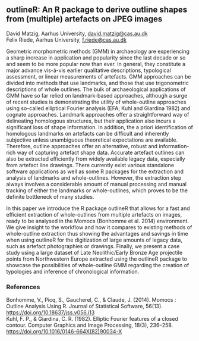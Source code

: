 ## outlineR: An R package to derive outline shapes from (multiple) artefacts on JPEG images

David Matzig, Aarhus University, <david.matzig@cas.au.dk>  
Felix Riede, Aarhus University, <f.riede@cas.au.dk> 

Geometric morphometric methods (GMM) in archaeology are experiencing a sharp increase in application and popularity since the last decade or so and seem to be more popular now than ever. In general, they constitute a major advance vis-à-vis earlier qualitative descriptions, typological assessment, or linear measurements of artefacts. GMM approaches can be divided into methods that use landmarks, and those that use trigonometric descriptions of whole outlines. The bulk of archaeological applications of GMM have so far relied on landmark-based approaches, although a surge of recent studies is demonstrating the utility of whole-outline approaches using so-called elliptical Fourier analysis (EFA; Kuhl and Giardina 1982) and cognate approaches. Landmark approaches offer a straightforward way of delineating homologous structures, but their application also incurs a significant loss of shape information. In addition, the a priori identification of homologous landmarks on artefacts can be difficult and inherently subjective unless unambiguous theoretical expectations are available. Therefore, outline approaches offer an alternative, robust and information-rich way of capturing artefact shape data. Accurate artefact outlines can also be extracted efficiently from widely available legacy data, especially from artefact line drawings. There currently exist various standalone software applications as well as some R packages for the extraction and analysis of landmarks and whole-outlines. However, the extraction step always involves a considerable amount of manual processing and manual tracking of either the landmarks or whole-outlines, which proves to be the definite bottleneck of many studies. 

In this paper we introduce the R package outlineR that allows for a fast and efficient extraction of whole-outlines from multiple artefacts on images, ready to be analysed in the Momocs (Bonhomme et al. 2014) environment. We give insight to the workflow and how it compares to existing methods of whole-outline extraction thus showing the advantages and savings in time when using outlineR for the digitization of large amounts of legacy data, such as artefact photographies or drawings. Finally, we present a case study using a large dataset of Late Neolithic/Early Bronze Age projectile points from Northwestern Europe extracted using the outlineR package to showcase the possibilities of whole-outline GMM regarding the creation of typologies and inference of chronological information. 

### References

Bonhomme, V., Picq, S., Gaucherel, C., & Claude, J. (2014). Momocs : Outline Analysis Using R. Journal of Statistical Software, 56(13). https://doi.org/10.18637/jss.v056.i13  
Kuhl, F. P., & Giardina, C. R. (1982). Elliptic Fourier features of a closed contour. Computer Graphics and Image Processing, 18(3), 236–258. https://doi.org/10.1016/0146-664X(82)90034-X

